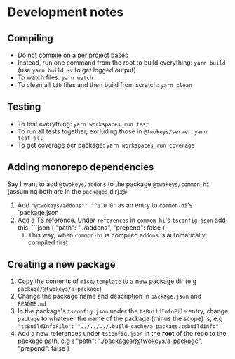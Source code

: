# Development notes
## Compiling
- Do not compile on a per project bases
- Instead, run one command from the root to build everything: `yarn build` (use `yarn build -v` to get logged output)
- To watch files: `yarn watch`
- To clean all `lib` files and then build from scratch: `yarn clean`

## Testing
- To test everything: `yarn workspaces run test`	
- To run all tests together, excluding those in `@twokeys/server`: `yarn test:all`
- To get coverage per package: `yarn workspaces run coverage`

## Adding monorepo dependencies
Say I want to add `@twokeys/addons` to the package `@twokeys/common-hi` (assuming both are in the `packages` dir):@
1. Add `"@twokeys/addons": "^1.0.0"` as an entry to `common-hi`'s `package.json
2. Add a TS reference.  Under `references` in `commom-hi`'s `tsconfig.json` add this: ```json
{
	"path": "../addons",
	"prepend": false
}
	1. This way, when `common-hi` is compiled `addons` is automatically compiled first

## Creating a new package
1. Copy the contents of `misc/template` to a new package dir (e.g `package/@twokeys/a-package`)
2. Change the package name and description in `package.json` and `README.md`
3. In the package's `tsconfig.json` under the `tsBuildInfoFile` entry, change `package` to whatever the name of the package (minus the scope) is, e.g `"tsBuildInfoFile": "../../../.build-cache/a-package.tsbuildinfo"`
4. Add a new references under `tsconfig.json` in the __root__ of the repo to the package path, e.g { "path": "./packages/@twokeys/a-package", "prepend": false }